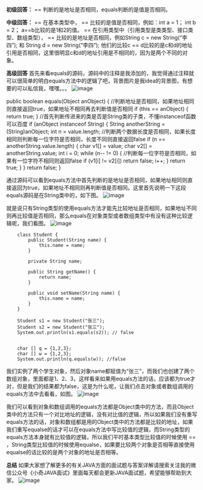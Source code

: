**初级回答：**
== 判断的是地址是否相同，equals判断的是值是否相同。

**中级回答：**
== 在基本类型中， == 比较的是值是否相同，例如：int a = 1； int b = 2； a==b比较的是1和2的值。
== 在引用类型中（引用类型是类类型、接口类型、数组类型）， == 比较的是地址是否相同，例如String c = new String(“李四”); 和 String d = new String(“李四”); 他们的比较c == d比较的是c和d的地址引用是否相同，这里很明显c和d的地址引用是不相同的，因为是两个不同的对象。

**高级回答**
首先来看equals的源码，源码中的注释是我添加的，我觉得通过注释就可以很简单的明白equals方法中的逻辑了吧，背景图片是我idea的背景图，有想要的可以私信我，嘿嘿。。。
![image](https://user-images.githubusercontent.com/35355940/113235890-6af48b00-92d6-11eb-8cf3-950c40b56fdc.png)


public boolean equals(Object anObject) {
        //判断地址是否相同，如果地址相同则直接返回true，如果地址不相同再去判断值是否相同
        if (this == anObject) {
            return true;
        }
        //首先判断传进来的类是否是String类的子类，不懂instanceof函数可以百度
        if (anObject instanceof String) {
            String anotherString = (String)anObject;
            int n = value.length;
            //判断两个数据长度是否相同，如果长度相同则判断每一位字符是否相同，长度不同则直接返回false
            if (n == anotherString.value.length) {
                char v1[] = value;
                char v2[] = anotherString.value;
                int i = 0;
                while (n-- != 0) {
                    //判断每一位字符是否相同，如果有一位字符不相同则返回false
                    if (v1[i] != v2[i])
                        return false;
                    i++;
                }
                return true;
            }
        }
        return false;
    }


通过源码可以看到equals方法中首先判断的是地址是否相同，如果地址相同则直接返回为true，如果地址不相同则再判断值是否相同。这里首先说明一下这段equals源码是在String类中的，如下图。
![image](https://user-images.githubusercontent.com/35355940/113235999-9c6d5680-92d6-11eb-936d-b5e9bffe602d.png)


就是说只有String类型的使用equals方法才能先比较地址是否相同，如果地址不同则再比较值是否相同，那么equals在对象类型或者数组类型中有没有这种比较逻辑呢，我们看图。
![image](https://user-images.githubusercontent.com/35355940/113236009-a4c59180-92d6-11eb-9bbb-4b951dd227cb.png)


        class Student {
            public Student(String name) {
                this.name = name;
            }

            private String name;

            public String getName() {
                return name;
            }

            public void setName(String name) {
                this.name = name;
            }
        }

        Student s1 = new Student("张三");
        Student s2 = new Student("张三");
        System.out.println(s1.equals(s2)); // false


        char [] q = {1,2,3};
        char [] w = {1,2,3};
        System.out.println(q.equals(w)); //false

我们实例了两个学生对象，然后对象name都赋值为“张三”，而我们也创建了两个数组对象，里面都是1、2、3，这样看来如果用equals方法的话，应该都为true才对，但是我们的结果都为false，这是为什么呢，让我们点击对象或者数组调用的equals方法中去看看，如图。
![image](https://user-images.githubusercontent.com/35355940/113236027-af802680-92d6-11eb-90df-b516f6751c5f.png)


我们可以看到对象和数组调用的equals方法都是Object类中的方法，而且Object类中的方法只有一个对比地址的逻辑，没有对比值的逻辑，所以如果我们没有重写equals方法的话，对象和数组都是用的Object类中的方法都是比较的地址，如果我们重写equalse的话才可以在equals方法中写比较值的逻辑，而String类型的equals方法本身就有比较值的逻辑，所以我们平时基本类型比较值的时候使用 == ，String类型比较值的时候使用equalse，如果要比较两个对象是否相等直接使用equalse的话比较的是两个对象的地址是否相等。

**总结**
如果大家想了解更多的有关JAVA方面的面试题与答案详解请搜索关注我的微信公众号《小奇JAVA面试》里面每天都会更新JAVA面试题，希望能够帮助到大家。
![image](https://user-images.githubusercontent.com/35355940/113236046-b73fcb00-92d6-11eb-8daa-b241fd8b386c.png)
